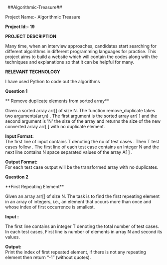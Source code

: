 <html>
<head>
</head>

<body>
<div>
   <p>&nbsp ##Algorithmic-Treasure##</p>
   <p> Project Name:- Algorithmic Treasure</p>
   <p><b> Project Id:- 19</b></p>
</div>
<div>
    <b> PROJECT DESCRIPTION  </b><br>
    <p>Many time, when an interview approaches, candidates start searching for different algorithms in different programming languages for practise. This project aims to build a website which will contain the codes along with the techniques and explanations so that it can be helpful for many.</p>
</div>
<div>
<b>RELEVANT TECHNOLOGY </b> <br>
<p>I have used Python to code out the algorithms</p>
</div>

<div>
  <b> Question 1 </b> <br>
  <p> ** Remove duplicate elements from sorted array**</p>
  <p> Given a sorted array arr[] of size N. The function remove_duplicate takes two arguments(arr,n) . The first argument is the sorted array arr[ ] and the second argument is 'N' the size of the array and returns the size of the new converted array arr[ ] with no duplicate element.
  <p> <b> Input Format: </b><br>
   The first line of input contains T denoting the no of test cases . Then T test cases follow . The first line of each test case contains an Integer N and the next line contains N space separated values of the array A[ ] .
  </p>  
  <p><b> Output Format: </b> <br>
   For each test case output will be the transformed array with no duplicates.
   </p>
 </div>
<div>
  <b> Question 2 </b> <br>
  <p> **First Repeating Element**</p>
  <p>Given an array arr[] of size N.  The task is to find the first repeating element in an array of integers, i.e., an element that occurs more than once and whose index of first occurrence is smallest.
  <p><b>Input : </b> <br>
  <p>The first line contains an integer T denoting the total number of test cases. In each test cases, First line is number of elements in array N and second its values.
  </p>
  <p><b>Output: </b><br>
  Print the index of first repeated element, if there is not any repeating element then return “-1” (without quotes).
  </p>
</div>


</body>
<html>
